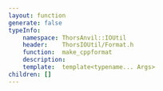 ```yaml
---
layout: function
generate: false
typeInfo:
    namespace: ThorsAnvil::IOUtil
    header:    ThorsIOUtil/Format.h
    function:  make_cppformat
    description: 
    template:  template<typename... Args> 
children: []
---
```


